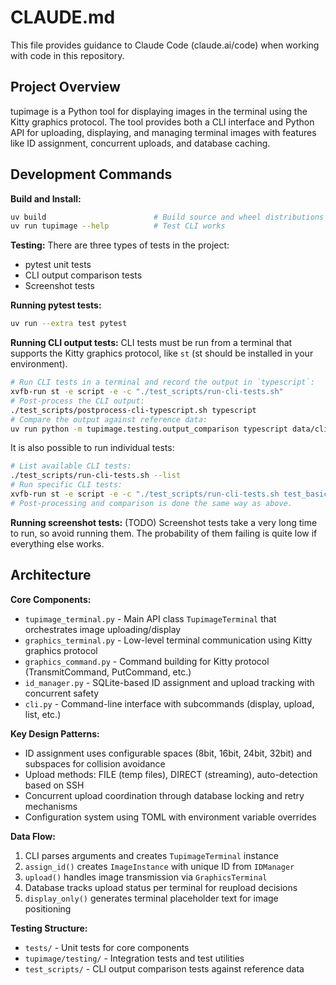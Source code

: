 # CLAUDE.md

This file provides guidance to Claude Code (claude.ai/code) when working with
code in this repository.

## Project Overview

tupimage is a Python tool for displaying images in the terminal using the Kitty
graphics protocol. The tool provides both a CLI interface and Python API for
uploading, displaying, and managing terminal images with features like ID
assignment, concurrent uploads, and database caching.

## Development Commands

**Build and Install:**
```bash
uv build                        # Build source and wheel distributions
uv run tupimage --help          # Test CLI works
```

**Testing:**
There are three types of tests in the project:
- pytest unit tests
- CLI output comparison tests
- Screenshot tests

**Running pytest tests:**
```bash
uv run --extra test pytest
```

**Running CLI output tests:**
CLI tests must be run from a terminal that supports the Kitty graphics protocol,
like `st` (st should be installed in your environment).

```bash
# Run CLI tests in a terminal and record the output in `typescript`:
xvfb-run st -e script -e -c "./test_scripts/run-cli-tests.sh"
# Post-process the CLI output:
./test_scripts/postprocess-cli-typescript.sh typescript
# Compare the output against reference data:
uv run python -m tupimage.testing.output_comparison typescript data/cli-tests.reference
```

It is also possible to run individual tests:
```bash
# List available CLI tests:
./test_scripts/run-cli-tests.sh --list
# Run specific CLI tests:
xvfb-run st -e script -e -c "./test_scripts/run-cli-tests.sh test_basics test_display"
# Post-processing and comparison is done the same way as above.
```

**Running screenshot tests:**
(TODO)
Screenshot tests take a very long time to run, so avoid running them. The
probability of them failing is quite low if everything else works.


## Architecture

**Core Components:**
- `tupimage_terminal.py` - Main API class `TupimageTerminal` that orchestrates image uploading/display
- `graphics_terminal.py` - Low-level terminal communication using Kitty graphics protocol
- `graphics_command.py` - Command building for Kitty protocol (TransmitCommand, PutCommand, etc.)
- `id_manager.py` - SQLite-based ID assignment and upload tracking with concurrent safety
- `cli.py` - Command-line interface with subcommands (display, upload, list, etc.)

**Key Design Patterns:**
- ID assignment uses configurable spaces (8bit, 16bit, 24bit, 32bit) and subspaces for collision avoidance
- Upload methods: FILE (temp files), DIRECT (streaming), auto-detection based on SSH
- Concurrent upload coordination through database locking and retry mechanisms
- Configuration system using TOML with environment variable overrides

**Data Flow:**
1. CLI parses arguments and creates `TupimageTerminal` instance
2. `assign_id()` creates `ImageInstance` with unique ID from `IDManager`
3. `upload()` handles image transmission via `GraphicsTerminal`
4. Database tracks upload status per terminal for reupload decisions
5. `display_only()` generates terminal placeholder text for image positioning

**Testing Structure:**
- `tests/` - Unit tests for core components
- `tupimage/testing/` - Integration tests and test utilities
- `test_scripts/` - CLI output comparison tests against reference data